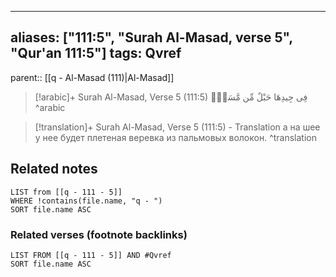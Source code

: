
---
aliases: ["111:5", "Surah Al-Masad, verse 5", "Qur'an 111:5"]
tags: Qvref
---

parent:: [[q - Al-Masad (111)|Al-Masad]]

> [!arabic]+ Surah Al-Masad, Verse 5 (111:5)
> <span class="quran-arabic">فِى جِيدِهَا حَبْلٌ مِّن مَّسَدٍۭ</span>
^arabic

> [!translation]+ Surah Al-Masad, Verse 5 (111:5) - Translation
> а на шее у нее будет плетеная веревка из пальмовых волокон.
^translation



## Related notes
```dataview
LIST from [[q - 111 - 5]]
WHERE !contains(file.name, "q - ")
SORT file.name ASC
```

### Related verses (footnote backlinks)
```dataview
LIST FROM [[q - 111 - 5]] AND #Qvref
SORT file.name ASC
```

